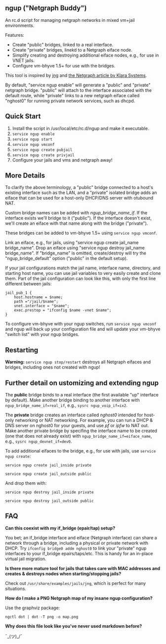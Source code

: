 ## ngup ("Netgraph Buddy")

An rc.d script for managing netgraph networks in mixed vm+jail environments.

Features:
* Create "public" bridges, linked to a real interface.
* Create "private" bridges, linekd to a Netgraph eiface node.
* Simplify creating and destroying additional eiface nodes, e.g., for use in VNET jails.
* Configure vm-bhyve 1.5+ for use with the bridges.

This tool is inspired by [jng](https://github.com/freebsd/freebsd-src/blob/main/share/examples/jails/jng) and [the Netgraph article by Klara Systems](https://klarasystems.com/articles/using-netgraph-for-freebsds-bhyve-networking/).

By default, "service ngup enable" will generate a "public" and "private"
netgraph bridge. "public" will attach to the interface associated with the
default route, while "private" links to a new netgraph eiface called "nghost0"
for running private network services, such as dhcpd.

## Quick Start

  1. Install the script in /usr/local/etc/rc.d/ngup and make it executable.
  2. `service ngup enable`
  3. `service ngup start`
  4. `service ngup vmconf`
  5. `service ngup create pubjail`
  6. `service ngup create privjail`
  7. Configure your jails and vms and netgraph away!

## More Details

To clarify the above terminology, a "public" bridge connected to a host's existing interface such as the LAN, and a "private" isolated bridge adds an eiface that can be used for a host-only DHCP/DNS server with otubound NAT.

Custom bridge names can be added with *ngup_bridge_name_if*. If the interface exists we'll bridge to it ("public"). If the interface doesn't exist, we'll create an eiface with that name along with the bridge ("private").

These bridges can be added to vm-bhyve 1.5+ using `service ngup vmconf`.

Link an eiface, e.g., for jails, using "service ngup create jail_name bridge_name". Drop an eiface using "service ngup destroy jail_name bridge_name". If "bridge_name" is omitted, create/destroy will try the "ngup_bridge_default" option ("public" in the default setup).

If your jail configurations match the jail name, interface name, directory, and starting host name, you can use jail variables to very easily create and clone them. Part of the jail configuration can look like this, with only the first line different between jails:

```
jail_pub_1 {
    host.hostname = $name;
    path ="/jail/$name";
    vnet.interface = "$name";
    exec.prestop = "ifconfig $name -vnet $name";
}
```

To configure vm-bhyve with your ngup switches, run `service ngup vmconf` and ngup will back up your configuration file and will update your vm-bhyve "switch list" with your ngup bridges.

## Restarting

**Warning:** `service ngup stop/restart` destroys all Netgraph eifaces and bridges, including ones not created with ngup!

## Further detail on ustomizing and extending ngup

The **public** bridge binds to a real interface (the first available "up" interface by default). Make another bridge binding to another interface with `ngup_bridge_name_if=real_if`, e.g., `sysrc ngup_voip_if=ix2`.

The **private** bridge creates an interface called *nghost0* intended for host-only networking or NAT networking. For example, you can run a DHCP & DNS server on nghost0 for your guests, and use _pf_ or _ipfw_ to NAT out. Make another private bridge by specifing the interface name to be created (one that does not already exist) with `ngup_bridge_name_if=eiface_name`, e.g., `sysrc ngup_devnet_if=dev0`.

To add additional eifaces to the bridge, e.g., for use with jails, use `service ngup create`:

`service ngup create jail_inside private`

`service ngup create jail_outside public`

And drop them with:

`service ngup destroy jail_inside private`

`service ngup destroy jail_outside public`


## FAQ

**Can this coexist with my if_bridge (epair/tap) setup?**

You bet; an if_bridge interface and eiface (Netgraph interface) can share a network through a bridge, including a physical or private network with DHCP. Try `ifconfig bridge0 addm nghost0` to link your "private" ngup interfaces to your if_bridge epairs/taps/etc. This is handy for an in-place virtual jail migration.


**Is there more mature tool for jails that takes care with MAC addresses and creates & destroys nodes when starting/stopping jails?**

Check out `/usr/share/examples/jails/jng`, which is perfect for many situations.


**How do I make a PNG Netgraph map of my insane ngup configuration?**

Use the graphviz package:

`ngctl dot | dot -T png -o map.png`


**Why does this file look like you've never used markdown before?**

¯\_(ツ)_/¯
